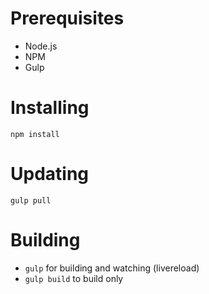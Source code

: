 # Prerequisites

 - Node.js
 - NPM
 - Gulp

# Installing

`npm install`

# Updating

`gulp pull`

# Building

 - `gulp` for building and watching (livereload)
 - `gulp build` to build only
